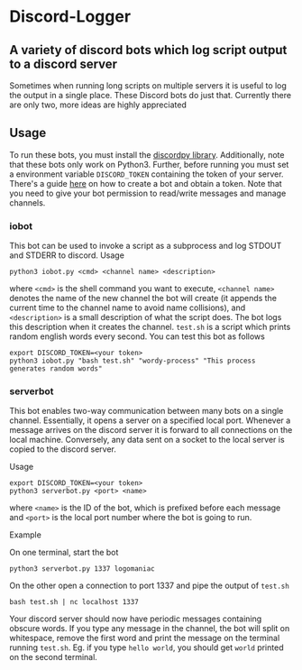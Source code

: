 # Discord-Logger 

## A variety of discord bots which log script output to a discord server

Sometimes when running long scripts on multiple servers it is useful to log the output in a single place. These Discord bots do just that. Currently there are only two, more ideas are highly appreciated

## Usage

To run these bots, you must install the [discordpy library](https://discordpy.readthedocs.io/en/latest/). Additionally, note that these bots only work on Python3. Further, before running you must set a environment variable `DISCORD_TOKEN` containing the token of your server. There's a guide [here](https://discordpy.readthedocs.io/en/latest/discord.html) on how to create a bot and obtain a token. Note that you need to give your bot permission to read/write messages and manage channels. 

### iobot

This bot can be used to invoke a script as a subprocess and log STDOUT and STDERR to discord. Usage

```
python3 iobot.py <cmd> <channel name> <description>
```

where `<cmd>` is the shell command you want to execute, `<channel name>` denotes the name of the new channel the bot will create (it appends the current time to the channel name to avoid name collisions), and `<description>` is a small description of what the script does. The bot logs this description when it creates the channel. `test.sh` is a script which prints random english words every second. You can test this bot as follows

```
export DISCORD_TOKEN=<your token>
python3 iobot.py "bash test.sh" "wordy-process" "This process generates random words"
```

### serverbot

This bot enables two-way communication between many bots on a single channel. Essentially, it opens a server on a specified local port. Whenever a message arrives on the discord server it is forward to all connections on the local machine. Conversely, any data sent on a socket to the local server is copied to the discord server. 

Usage

```
export DISCORD_TOKEN=<your token>
python3 serverbot.py <port> <name>
```

where `<name>` is the ID of the bot, which is prefixed before each message and `<port>` is the local port number where the bot is going to run. 

Example

On one terminal, start the bot

```
python3 serverbot.py 1337 logomaniac
```

On the other open a connection to port 1337 and pipe the output of `test.sh`

```
bash test.sh | nc localhost 1337
```

Your discord server should now have periodic messages containing obscure words. If you type any message in the channel, the bot will split on whitespace, remove the first word and print the message on the terminal running `test.sh`. Eg. if you type `hello world`, you should get `world` printed on the second terminal. 
